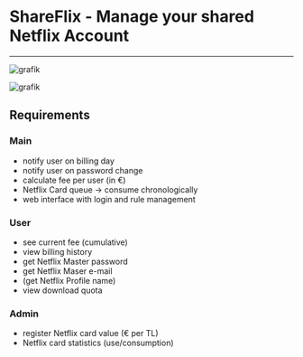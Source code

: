 # ShareFlix - Manage your shared Netflix Account
---

![grafik](https://user-images.githubusercontent.com/20563761/147394801-da29fe14-6d7c-485d-b1dd-821dee841ce9.png)

![grafik](https://user-images.githubusercontent.com/20563761/147394808-887c509c-9ca5-4edf-87c7-77bbe53d55c8.png)

## Requirements
### Main

- notify user on billing day
- notify user on password change
- calculate fee per user (in €)
- Netflix Card queue -> consume chronologically
- web interface with login and rule management

### User

- see current fee (cumulative)
- view billing history
- get Netflix Master password
- get Netflix Maser e-mail
- (get Netflix Profile name)
- view download quota

### Admin

- register Netflix card value (€ per TL)
- Netflix card statistics (use/consumption)
